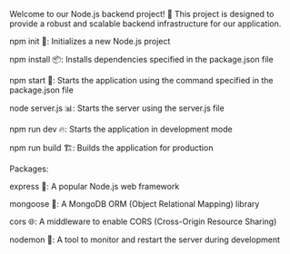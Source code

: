 Welcome to our Node.js backend project! 🎉 This project is designed to provide a robust and scalable backend infrastructure for our application.

npm init 📁: Initializes a new Node.js project

npm install 📦: Installs dependencies specified in the package.json file

npm start 🚀: Starts the application using the command specified in the package.json file

node server.js 📊: Starts the server using the server.js file

npm run dev 🔥: Starts the application in development mode

npm run build 🏗️: Builds the application for production


Packages:

express 🚂: A popular Node.js web framework

mongoose 🐘: A MongoDB ORM (Object Relational Mapping) library

cors 🌐: A middleware to enable CORS (Cross-Origin Resource Sharing)

nodemon 🔁: A tool to monitor and restart the server during development